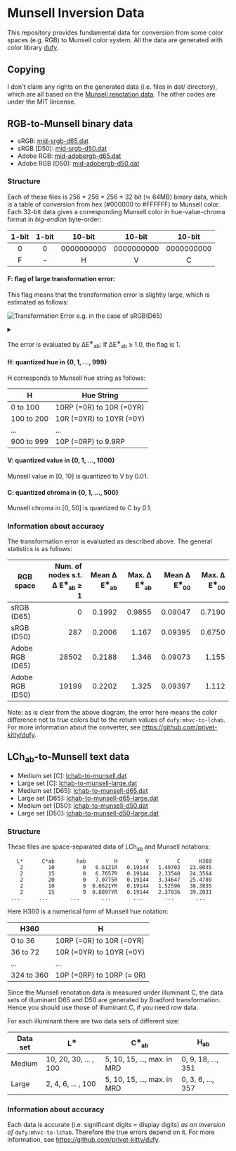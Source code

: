 # Munsell Inversion Data
This repository provides fundamental data for conversion from some color spaces (e.g. RGB) to Munsell color system. All the data are generated with color library [dufy](https://github.com/privet-kitty/dufy).

## Copying
I don't claim any rights on the generated data (i.e. files in dat/ directory), which are all based on the [Munsell renotation data](https://www.rit.edu/cos/colorscience/rc_munsell_renotation.php). The other codes are under the MIT lincense.

## RGB-to-Munsell binary data
- sRGB: [mid-srgb-d65.dat](https://github.com/privet-kitty/munsell-inversion-data/raw/master/dat/mid-srgb-d65.dat)
- sRGB [D50]: [mid-srgb-d50.dat](https://github.com/privet-kitty/munsell-inversion-data/raw/master/dat/mid-srgb-d50.dat)
- Adobe RGB: [mid-adobergb-d65.dat](https://github.com/privet-kitty/munsell-inversion-data/raw/master/dat/mid-adobergb-d65.dat)
- Adobe RGB [D50]: [mid-adobergb-d50.dat](https://github.com/privet-kitty/munsell-inversion-data/raw/master/dat/mid-adobergb-d50.dat)

### Structure
Each of these files is 256 * 256 * 256 * 32 bit (&#8786; 64MB) binary data, which is a table of  conversion from hex (#000000 to #FFFFFF) to Munsell color.  Each 32-bit data gives a corresponding Munsell color in hue-value-chroma format in *big-endian* byte-order:

| 1-bit | 1-bit | 10-bit | 10-bit | 10-bit |
| :---: | :---: | :---: | :---: | :---: |
| 0 | 0 | 0000000000 | 0000000000 | 0000000000 |
| F | - | H | V | C |

#### F: flag of large transformation error: 

This flag means that the transformation error is slightly large, which is estimated as follows:

![Transformation Error e.g. in the case of sRGB(D65)](https://g.gravizo.com/source/error_diagram?https%3A%2F%2Fraw.githubusercontent.com%2Fprivet-kitty%2Fmunsell-inversion-data%2Fmaster%2FREADME.MD)
<details> 
<summary></summary>
error_diagram
digraph G {
   graph [
      labelloc = "t",
      label = "Transformation Error e.g. in the case of sRGB(D65)",
      fontsize = 16
   ];
   node [shape = "box", fontname = "helvetica"]
   munsell [ label = "Munsell Color" ]
   lchab [ label = "LCh(ab)\n illuminant C" ]
   xyzc [label = "XYZ\nilluminant C" ]
   xyzd65a [label = "XYZ\nilluminant D65" ]
   xyzd65b [label = "XYZ\nilluminant D65" ]
   hex [label = "Hex"]

   {rank=same; munsell; hex;}
   {rank=same; xyzd65a; xyzd65b;}

   munsell -> lchab  [label = "dufy:mhvc-to-lchab"]
   hex -> xyzd65b
   lchab -> xyzc
   xyzc -> xyzd65a [label = "Bradford" ]
  
  

  xyzd65b -> xyzd65a [  label = "Error",
                        dir = both,
                        color = palevioletred3,
                        fontcolor = palevioletred3 ]

}
error_diagram
</details>

The error is evaluated by &Delta;E<sup>&lowast;</sup><sub>ab</sub>:  If &Delta;E<sup>&lowast;</sup><sub>ab</sub>  &ge; 1.0, the flag is 1.


#### H: quantized hue in {0, 1, ..., 999}

H corresponds to Munsell hue string as follows:

| H | Hue String |
| -------------------- | --------------------- | 
| 0 to 100 | 10RP (=0R) to 10R (=0YR) |
| 100 to 200 | 10R (=0YR) to 10YR (=0Y) |
| ... | ... |
| 900 to 999 | 10P (=0RP) to 9.9RP |

#### V: quantized value in {0, 1, ..., 1000}
Munsell value in [0, 10] is quantized to V by 0.01.
#### C:  quantized chroma in {0, 1, ..., 500}
Munsell chroma in [0, 50] is quantized to C by 0.1.


### Information about accuracy
The transformation error is evaluated as described above. The general statistics is as follows:

| RGB space | Num. of nodes s.t. &Delta; E<sup>&lowast;</sup><sub>ab</sub> &ge; 1 |Mean &Delta; E<sup>&lowast;</sup><sub>ab</sub> | Max. &Delta; E<sup>&lowast;</sup><sub>ab</sub> |Mean &Delta; E<sup>&lowast;</sup><sub>00</sub> | Max. &Delta; E<sup>&lowast;</sup><sub>00</sub> |
| --- | ---: | ---: | ---: | ---:| ---: |
| sRGB (D65) | 0 | 0.1992 | 0.9855 | 0.09047 | 0.7190 |
| sRGB (D50) | 287 | 0.2006 | 1.167 | 0.09395 | 0.6750 |
| Adobe RGB (D65) | 28502 | 0.2188 | 1.346 | 0.09073 | 1.155 |
| Adobe RGB (D50) | 19199 | 0.2202 | 1.325 | 0.09397 | 1.112 |


Note: as is clear from the above diagram, the error here means the color difference not to *true* colors but to the return values of `dufy:mhvc-to-lchab`. For more information about the converter, see https://github.com/privet-kitty/dufy.



## LCh<sub>ab</sub>-to-Munsell text data
- Medium set [C]: [lchab-to-munsell.dat](https://github.com/privet-kitty/munsell-inversion-data/raw/master/dat/lchab-to-munsell.dat)
- Large set [C]: [lchab-to-munsell-large.dat](https://github.com/privet-kitty/munsell-inversion-data/raw/master/dat/lchab-to-munsell-large.dat)
- Medium set [D65]: [lchab-to-munsell-d65.dat](https://github.com/privet-kitty/munsell-inversion-data/raw/master/dat/lchab-to-munsell-d65.dat)
- Large set [D65]: [lchab-to-munsell-d65-large.dat](https://github.com/privet-kitty/munsell-inversion-data/raw/master/dat/lchab-to-munsell-d65-large.dat)
- Medium set [D50]: [lchab-to-munsell-d50.dat](https://github.com/privet-kitty/munsell-inversion-data/raw/master/dat/lchab-to-munsell-d50.dat)
- Large set [D50]: [lchab-to-munsell-d50-large.dat](https://github.com/privet-kitty/munsell-inversion-data/raw/master/dat/lchab-to-munsell-d50-large.dat)

### Structure
These files are space-separated data of LCh<sub>ab</sub> and Munsell notations:

       L*      C*ab       hab         H         V         C      H360
        2        10         0   6.6121R   0.19144   1.49703   23.8035
        2        15         0   6.7657R   0.19144   2.33540   24.3564
        2        20         0   7.0775R   0.19144   3.34647   25.4789
        2        10         9  0.6621YR   0.19144   1.52596   38.3835
        2        15         9  0.8897YR   0.19144   2.37836   39.2031
     ...      ...       ...       ...       ...       ...       ...    

Here H360 is a numerical form of Munsell hue notation:

| H360 | H |
| -------------------- | --------------------- | 
| 0 to 36 | 10RP (=0R) to 10R (=0YR) |
| 36 to 72 | 10R (=0YR) to 10YR (=0Y) |
| ... | ... |
| 324 to 360 | 10P (=0RP) to 10RP (= 0R) |

Since the Munsell renotation data is measured under illuminant C, the data sets of illuminant D65 and D50 are generated by Bradford transformation. Hence you should use those of illuminant C, if you need *raw* data.

For each illuminant there are two data sets of different size:

| Data set | L<sup>&lowast;</sup> | C<sup>&lowast;</sup><sub>ab</sub> | H<sub>ab</sub> |
| -------------------- | --------------------- | ------ | -----|
| Medium | 10, 20, 30, ... , 100 | 5, 10, 15, ..., max. in MRD | 0, 9, 18, ..., 351|
| Large | 2, 4, 6, ... , 100 | 5, 10, 15, ..., max. in MRD| 0, 3, 6, ..., 357|



### Information about accuracy
Each data is accurate (i.e. significant digits = display digits) *as an inversion of* `dufy:mhvc-to-lchab`. Therefore the true errors depend on it. For more information, see https://github.com/privet-kitty/dufy.
